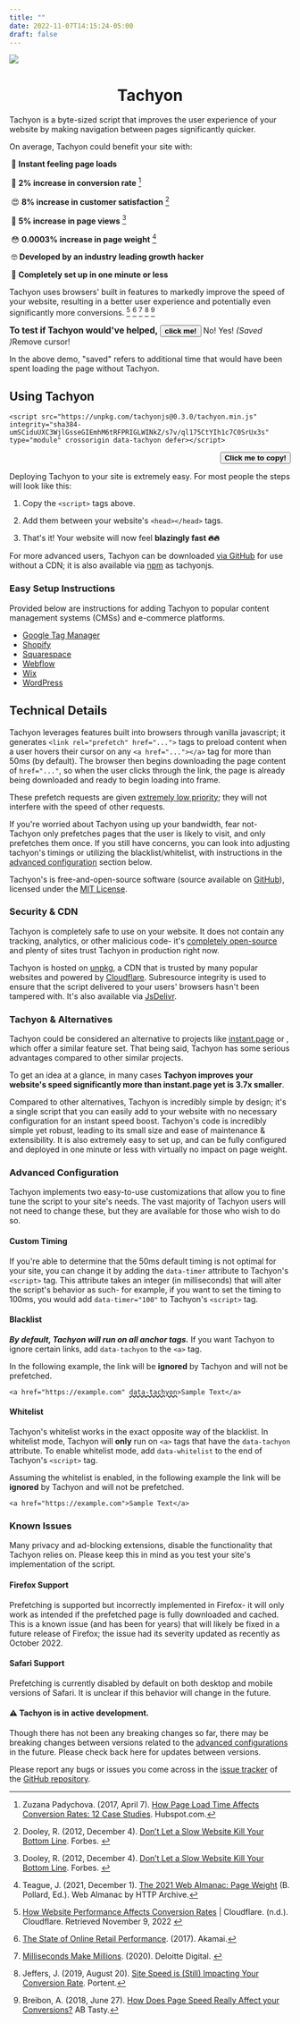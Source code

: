```yaml
---
title: ""
date: 2022-11-07T14:15:24-05:00
draft: false
---
```

<script src="required.js"></script>
<script src="https://unpkg.com/tachyonjs@latest/tachyon-min.js" crossorigin defer></script>

<link rel="stylesheet" href="wave.css">

![](/tachyon.svg)

<h1 style="text-align: center;">Tachyon</h1>

Tachyon is a byte-sized script that improves the user experience of your website by making navigation between pages significantly quicker.

On average, Tachyon could benefit your site with:

<div style="transform: translateX(0.33vw);">

🤯 **Instant feeling page loads**

🤑 **2% increase in conversion rate** [^2]

😍 **8% increase in customer satisfaction** [^3]

🧐 **5% increase in page views** [^3]

😳 **0.0003% increase in page weight** [^4]

🤓 **Developed by an industry leading growth hacker**

🤩 **Completely set up in one minute or less**

</div>

Tachyon uses browsers' built in features to markedly improve the speed of your website, resulting in a better user experience and potentially even significantly more conversions. [^5] [^6] [^7] [^8] [^9]

<span style="font-size:110%;"><span style="">**To test if Tachyon would've helped</span>,** <button id="confetti"><span id="clickMe" style="font-weight:bold;">click
                            me!</span></button></span>
                        <span class="hidden" id="no">No!</span> <span class="hidden" id="yes">Yes!</span>
                        <span class="hidden" id="result">*(Saved <span class="hidden"
                                id="timeSpan"></span><span>)*</span><span class="hidden" id="error">Remove
                          cursor!</span>

In the above demo, "saved" refers to additional time that would have been spent loading the page without Tachyon.

## Using Tachyon

<span id="copyText">`<script src="https://unpkg.com/tachyonjs@0.3.0/tachyon.min.js" integrity="sha384-umSCiduUXC3WjlGsseGIEmhM6tRFPRIGLWINkZ/s7v/ql175CtYIh1c7C0SrUx3s" type="module" crossorigin data-tachyon defer></script>`</span>

<div style="text-align:right;">
<button id="copier">
<strong>Click me to copy!</strong>
</button>
</div>

Deploying Tachyon to your site is extremely easy.
For most people the steps will look like this:

1. Copy the `<script>` tags above.

2. Add them between your website's `<head></head>` tags.

3. That's it! Your website will now feel **blazingly fast 🔥🔥**

For more advanced users, Tachyon can be downloaded [via GitHub](https://github.com/weebney/tachyon) for use without a CDN; it is also available via [npm](https://www.npmjs.com/package/tachyonjs) as tachyonjs.

### Easy Setup Instructions

Provided below are instructions for adding Tachyon to popular content management systems (CMSs) and e-commerce platforms.

- [Google Tag Manager](/cms/google-tag-manager)
- [Shopify](/cms/shopify)
- [Squarespace](/cms/squarespace)
- [Webflow](/cms/webflow)
- [Wix](/cms/wix)
- [WordPress](/cms/wordpress)
    
## Technical Details

Tachyon leverages features built into browsers through vanilla javascript; it generates `<link rel="prefetch" href="...">` tags to preload content when a user hovers their cursor on any `<a href="..."></a>` tag for more than 50ms (by default). The browser then begins downloading the page content of `href="..."`, so when the user clicks through the link, the page is already being downloaded and ready to begin loading into frame.

These prefetch requests are given [extremely low priority](https://medium.com/reloading/preload-prefetch-and-priorities-in-chrome-776165961bbf); they will not interfere with the speed of other requests.

If you're worried about Tachyon using up your bandwidth, fear not- Tachyon only prefetches pages that the user is likely to visit, and only prefetches them once. If you still have concerns, you can look into adjusting tachyon's timings or utilizing the blacklist/whitelist, with instructions in the [advanced configuration](#advanced-configuration) section below.

Tachyon's is free-and-open-source software (source available on [GitHub](https://github.com/weebney/tachyon)), licensed under the [MIT License](https://raw.githubusercontent.com/weebney/tachyon/main/LICENSE).

### Security & CDN

Tachyon is completely safe to use on your website. It does not contain any tracking, analytics, or other malicious code- it's [completely open-source](https://github.com/weebney/tachyon/tree/main/tachyon) and plenty of sites trust Tachyon in production right now.

Tachyon is hosted on [unpkg](https://unpkg.com/), a CDN that is trusted by many popular websites and powered by [Cloudflare](https://www.cloudflare.com/cdn/). Subresource integrity is used to ensure that the script delivered to your users' browsers hasn't been tampered with. It's also available via [JsDelivr](https://cdn.jsdelivr.net/npm/tachyonjs@latest/).

### Tachyon & Alternatives

Tachyon could be considered an alternative to projects like [instant.page](https://web.archive.org/web/20221110043446/https://instant.page/) or , which offer a similar feature set. That being said, Tachyon has some serious advantages compared to other similar projects.

To get an idea at a glance, in many cases **Tachyon improves your website's speed significantly more than instant.page yet is 3.7x smaller**.

Compared to other alternatives, Tachyon is incredibly simple by design; it's a single script that you can easily add to your website with no necessary configuration for an instant speed boost. Tachyon's code is incredibly simple yet robust, leading to its small size and ease of maintenance & extensibility. It is also extremely easy to set up, and can be fully configured and deployed in one minute or less with virtually no impact on page weight.

### Advanced Configuration

Tachyon implements two easy-to-use customizations that allow you to fine tune the script to your site's needs. The vast majority of Tachyon users will not need to change these, but they are available for those who wish to do so.

#### Custom Timing
If you're able to determine that the 50ms default timing is not optimal for your site, you can change it by adding the `data-timer` attribute to Tachyon's `<script>` tag. This attribute takes an integer (in milliseconds) that will alter the script's behavior as such- for example, if you want to set the timing to 100ms, you would add `data-timer="100"` to Tachyon's `<script>` tag.

#### Blacklist
***By default, Tachyon will run on all anchor tags.*** If you want Tachyon to ignore certain links, add `data-tachyon` to the `<a>` tag. 

In the following example, the link will be **ignored** by Tachyon and will not be prefetched. 

`<a href="https://example.com" `<span style="text-decoration:underline wavy;">`data-tachyon`</span>`>Sample Text</a>`

#### Whitelist
Tachyon's whitelist works in the exact opposite way of the blacklist. In whitelist mode, Tachyon will **only** run on `<a>` tags that have the `data-tachyon` attribute. To enable whitelist mode, add `data-whitelist` to the end of Tachyon's `<script>` tag. 

Assuming the whitelist is enabled, in the following example the link will be **ignored** by Tachyon and will not be prefetched.

`<a href="https://example.com">Sample Text</a>`

### Known Issues

Many privacy and ad-blocking extensions, disable the functionality that Tachyon relies on. Please keep this in mind as you test your site's implementation of the script.

#### Firefox Support
Prefetching is supported but incorrectly implemented in Firefox- it will only work as intended if the prefetched page is fully downloaded and cached. This is a known issue (and has been for years) that will likely be fixed in a future release of Firefox; the issue had its severity updated as recently as October 2022. 

#### Safari Support
Prefetching is currently disabled by default on both desktop and mobile versions of Safari. It is unclear if this behavior will change in the future.

#### ⚠ Tachyon is in active development.

Though there has not been any breaking changes so far, there may be breaking changes between versions related to the [advanced configurations](https://fasterthanlight.net/#advanced-configuration) in the future. Please check back here for updates between versions.

Please report any bugs or issues you come across in the [issue tracker](https://github.com/weebney/tachyon/issues) of the [GitHub repository](https://github.com/weebney/tachyon/).

[^1]: Ellis, C. (2022, June 27). [Website Loading Time Statistics (2022) - 4 billion web visits analyzed](https://www.tooltester.com/en/blog/website-loading-time-statistics/). Tooltester. 
    
[^2]: Zuzana Padychova. (2017, April 7). [How Page Load Time Affects Conversion Rates: 12 Case Studies](https://blog.hubspot.com/marketing/page-load-time-conversion-rates). Hubspot.com. 

[^3]: Dooley, R. (2012, December 4). [Don’t Let a Slow Website Kill Your Bottom Line](https://www.forbes.com/sites/rogerdooley/2012/12/04/fast-sites/?sh=322ea4dd53cf). Forbes. 
‌
[^4]: Teague, J. (2021, December 1). [The 2021 Web Almanac: Page Weight](https://almanac.httparchive.org/en/2021/page-weight) (B. Pollard, Ed.). Web Almanac by HTTP Archive.

[^5]: [How Website Performance Affects Conversion Rates](https://www.cloudflare.com/learning/performance/more/website-performance-conversion-rates/) | Cloudflare. (n.d.). Cloudflare. Retrieved November 9, 2022
‌
[^6]: [The State of Online Retail Performance](https://s3.amazonaws.com/sofist-marketing/State+of+Online+Retail+Performance+Spring+2017+-+Akamai+and+SOASTA+2017.pdf). (2017). Akamai. 

[^7]: [Milliseconds Make Millions](https://www.thinkwithgoogle.com/_qs/documents/9382/Milliseconds_Make_Millions_report.pdf). (2020). Deloitte Digital. 
‌
[^8]: Jeffers, J. (2019, August 20). [Site Speed is (Still) Impacting Your Conversion Rate](https://www.portent.com/blog/analytics/research-site-speed-hurting-everyones-revenue.htm). Portent. 

[^9]: Breibon, A. (2018, June 27). [How Does Page Speed Really Affect your Conversions?](https://www.abtasty.com/blog/page-speed-conversions/) AB Tasty. 